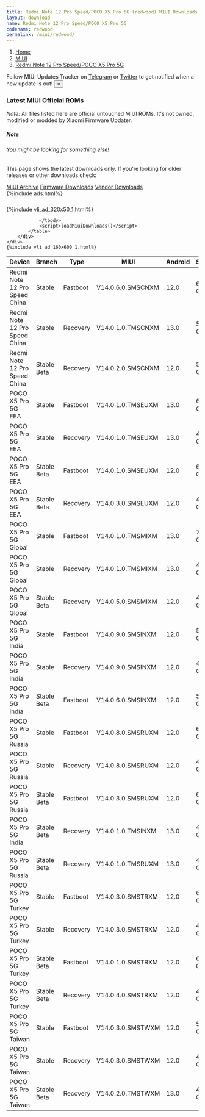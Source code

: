 ```yaml
---
title: Redmi Note 12 Pro Speed/POCO X5 Pro 5G (redwood) MIUI Downloads
layout: download
name: Redmi Note 12 Pro Speed/POCO X5 Pro 5G
codename: redwood
permalink: /miui/redwood/
---
```

<nav aria-label="breadcrumb">
    <ol class="breadcrumb">
        <li class="breadcrumb-item"><a href="/">Home</a></li>
        <li class="breadcrumb-item"><a href="/miui/">MIUI</a></li>
        <li class="breadcrumb-item active" aria-current="page"><a href="/miui/redwood/">Redmi Note 12 Pro Speed/POCO X5 Pro 5G</a></li>
    </ol>
</nav>
<div class="alert alert-primary alert-dismissible fade show" role="alert">
    Follow MIUI Updates Tracker on <a href="https://t.me/MIUIUpdatesTracker" class="alert-link">Telegram</a>
     or <a href="https://twitter.com/MiFwUpdater" class="alert-link">Twitter</a> to get notified when a new update is out!
    <button type="button" class="close" data-dismiss="alert" aria-label="Close">
        <span aria-hidden="true">&times;</span>
    </button>
</div>

### Latest MIUI Official ROMs
*Note*: All files listed here are official untouched MIUI ROMs. It's not owned, modified or modded by Xiaomi Firmware Updater.
<div class="card">
  <div class="card-body">
    <h5 class="card-title">Note</h5>
    <h6 class="card-subtitle mb-2 text-muted">You might be looking for something else!</h6>
    <p class="card-text">This page shows the latest downloads only.
     If you're looking for older releases or other downloads check:</p>
    <a href="/archive/miui/redwood/" class="card-link">MIUI Archive</a>
    <a href="/firmware/redwood/" class="card-link">Firmware Downloads</a>
    <a href="/vendor/redwood/" class="card-link">Vendor Downloads</a>
  </div>
</div>
{%include ads.html%}
<div class="row justify-content-center">
    <div class="col-10">
        <div class="table-responsive-md" style="margin-top: 25px;">
            {%include vli_ad_320x50_1.html%}
            <table id="miui" class="display dt-responsive nowrap compact table table-striped table-hover table-sm">
                <thead class="thead-dark">
                    <tr>
                        <th data-ref="device">Device</th>
                        <th data-ref="branch">Branch</th>
                        <th data-ref="type">Type</th>
                        <th data-ref="miui">MIUI</th>
                        <th data-ref="android">Android</th>
                        <th data-ref="size">Size</th>
                        <th data-ref="size">Date</th>
                        <th data-ref="link">Link</th>
                    </tr>
                </thead>
                <tbody>
                <tr><td>Redmi Note 12 Pro Speed China</td><td>Stable</td><td>Fastboot</td><td>V14.0.6.0.SMSCNXM</td><td>12.0</td><td>6.8 GB</td><td>2023-02-27</td><td><a href="/miui/redwood/stable/V14.0.6.0.SMSCNXM/">Download</a></td></tr>
<tr><td>Redmi Note 12 Pro Speed China</td><td>Stable</td><td>Recovery</td><td>V14.0.1.0.TMSCNXM</td><td>13.0</td><td>5.7 GB</td><td>2023-04-03</td><td><a href="/miui/redwood/stable/V14.0.1.0.TMSCNXM/">Download</a></td></tr>
<tr><td>Redmi Note 12 Pro Speed China</td><td>Stable Beta</td><td>Recovery</td><td>V14.0.2.0.SMSCNXM</td><td>12.0</td><td>5.5 GB</td><td>2022-12-29</td><td><a href="/miui/redwood/stable beta/V14.0.2.0.SMSCNXM/">Download</a></td></tr>
<tr><td>POCO X5 Pro 5G EEA</td><td>Stable</td><td>Fastboot</td><td>V14.0.1.0.TMSEUXM</td><td>13.0</td><td>6.9 GB</td><td>2023-04-06</td><td><a href="/miui/redwood/stable/V14.0.1.0.TMSEUXM/">Download</a></td></tr>
<tr><td>POCO X5 Pro 5G EEA</td><td>Stable</td><td>Recovery</td><td>V14.0.1.0.TMSEUXM</td><td>13.0</td><td>4.7 GB</td><td>2023-04-20</td><td><a href="/miui/redwood/stable/V14.0.1.0.TMSEUXM/">Download</a></td></tr>
<tr><td>POCO X5 Pro 5G EEA</td><td>Stable Beta</td><td>Fastboot</td><td>V14.0.1.0.SMSEUXM</td><td>12.0</td><td>6.8 GB</td><td>2022-12-08</td><td><a href="/miui/redwood/stable beta/V14.0.1.0.SMSEUXM/">Download</a></td></tr>
<tr><td>POCO X5 Pro 5G EEA</td><td>Stable Beta</td><td>Recovery</td><td>V14.0.3.0.SMSEUXM</td><td>12.0</td><td>4.5 GB</td><td>2023-02-13</td><td><a href="/miui/redwood/stable beta/V14.0.3.0.SMSEUXM/">Download</a></td></tr>
<tr><td>POCO X5 Pro 5G Global</td><td>Stable</td><td>Fastboot</td><td>V14.0.1.0.TMSMIXM</td><td>13.0</td><td>7.2 GB</td><td>2023-04-19</td><td><a href="/miui/redwood/stable/V14.0.1.0.TMSMIXM/">Download</a></td></tr>
<tr><td>POCO X5 Pro 5G Global</td><td>Stable</td><td>Recovery</td><td>V14.0.1.0.TMSMIXM</td><td>13.0</td><td>4.7 GB</td><td>2023-05-06</td><td><a href="/miui/redwood/stable/V14.0.1.0.TMSMIXM/">Download</a></td></tr>
<tr><td>POCO X5 Pro 5G Global</td><td>Stable Beta</td><td>Recovery</td><td>V14.0.5.0.SMSMIXM</td><td>12.0</td><td>4.5 GB</td><td>2023-02-22</td><td><a href="/miui/redwood/stable beta/V14.0.5.0.SMSMIXM/">Download</a></td></tr>
<tr><td>POCO X5 Pro 5G India</td><td>Stable</td><td>Fastboot</td><td>V14.0.9.0.SMSINXM</td><td>12.0</td><td>5.5 GB</td><td>2023-03-28</td><td><a href="/miui/redwood/stable/V14.0.9.0.SMSINXM/">Download</a></td></tr>
<tr><td>POCO X5 Pro 5G India</td><td>Stable</td><td>Recovery</td><td>V14.0.9.0.SMSINXM</td><td>12.0</td><td>4.4 GB</td><td>2023-04-04</td><td><a href="/miui/redwood/stable/V14.0.9.0.SMSINXM/">Download</a></td></tr>
<tr><td>POCO X5 Pro 5G India</td><td>Stable Beta</td><td>Fastboot</td><td>V14.0.6.0.SMSINXM</td><td>12.0</td><td>5.3 GB</td><td>2023-01-12</td><td><a href="/miui/redwood/stable beta/V14.0.6.0.SMSINXM/">Download</a></td></tr>
<tr><td>POCO X5 Pro 5G Russia</td><td>Stable</td><td>Fastboot</td><td>V14.0.8.0.SMSRUXM</td><td>12.0</td><td>6.5 GB</td><td>2023-04-18</td><td><a href="/miui/redwood/stable/V14.0.8.0.SMSRUXM/">Download</a></td></tr>
<tr><td>POCO X5 Pro 5G Russia</td><td>Stable</td><td>Recovery</td><td>V14.0.8.0.SMSRUXM</td><td>12.0</td><td>4.5 GB</td><td>2023-04-23</td><td><a href="/miui/redwood/stable/V14.0.8.0.SMSRUXM/">Download</a></td></tr>
<tr><td>POCO X5 Pro 5G Russia</td><td>Stable Beta</td><td>Fastboot</td><td>V14.0.3.0.SMSRUXM</td><td>12.0</td><td>6.3 GB</td><td>2023-01-13</td><td><a href="/miui/redwood/stable beta/V14.0.3.0.SMSRUXM/">Download</a></td></tr>
<tr><td>POCO X5 Pro 5G India</td><td>Stable Beta</td><td>Recovery</td><td>V14.0.1.0.TMSINXM</td><td>13.0</td><td>4.6 GB</td><td>2023-05-10</td><td><a href="/miui/redwood/stable beta/V14.0.1.0.TMSINXM/">Download</a></td></tr>
<tr><td>POCO X5 Pro 5G Russia</td><td>Stable Beta</td><td>Recovery</td><td>V14.0.1.0.TMSRUXM</td><td>13.0</td><td>4.7 GB</td><td>2023-05-24</td><td><a href="/miui/redwood/stable beta/V14.0.1.0.TMSRUXM/">Download</a></td></tr>
<tr><td>POCO X5 Pro 5G Turkey</td><td>Stable</td><td>Fastboot</td><td>V14.0.3.0.SMSTRXM</td><td>12.0</td><td>6.2 GB</td><td>2023-02-27</td><td><a href="/miui/redwood/stable/V14.0.3.0.SMSTRXM/">Download</a></td></tr>
<tr><td>POCO X5 Pro 5G Turkey</td><td>Stable</td><td>Recovery</td><td>V14.0.3.0.SMSTRXM</td><td>12.0</td><td>4.5 GB</td><td>2023-03-02</td><td><a href="/miui/redwood/stable/V14.0.3.0.SMSTRXM/">Download</a></td></tr>
<tr><td>POCO X5 Pro 5G Turkey</td><td>Stable Beta</td><td>Fastboot</td><td>V14.0.1.0.SMSTRXM</td><td>12.0</td><td>6.1 GB</td><td>2022-12-17</td><td><a href="/miui/redwood/stable beta/V14.0.1.0.SMSTRXM/">Download</a></td></tr>
<tr><td>POCO X5 Pro 5G Turkey</td><td>Stable Beta</td><td>Recovery</td><td>V14.0.4.0.SMSTRXM</td><td>12.0</td><td>4.5 GB</td><td>2023-04-06</td><td><a href="/miui/redwood/stable beta/V14.0.4.0.SMSTRXM/">Download</a></td></tr>
<tr><td>POCO X5 Pro 5G Taiwan</td><td>Stable</td><td>Fastboot</td><td>V14.0.3.0.SMSTWXM</td><td>12.0</td><td>5.9 GB</td><td>2023-03-28</td><td><a href="/miui/redwood/stable/V14.0.3.0.SMSTWXM/">Download</a></td></tr>
<tr><td>POCO X5 Pro 5G Taiwan</td><td>Stable</td><td>Recovery</td><td>V14.0.3.0.SMSTWXM</td><td>12.0</td><td>4.5 GB</td><td>2023-04-12</td><td><a href="/miui/redwood/stable/V14.0.3.0.SMSTWXM/">Download</a></td></tr>
<tr><td>POCO X5 Pro 5G Taiwan</td><td>Stable Beta</td><td>Recovery</td><td>V14.0.2.0.TMSTWXM</td><td>13.0</td><td>4.6 GB</td><td>2023-05-30</td><td><a href="/miui/redwood/stable beta/V14.0.2.0.TMSTWXM/">Download</a></td></tr>

                </tbody>
                <script>loadMiuiDownloads()</script>
            </table>
        </div>
    </div>
    {%include vli_ad_160x600_1.html%}
</div>
